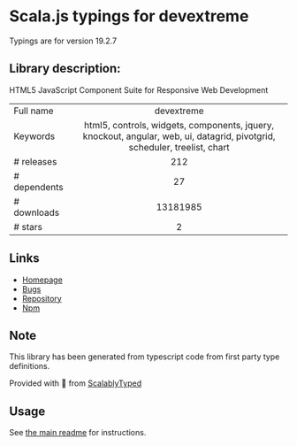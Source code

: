 
# Scala.js typings for devextreme

Typings are for version 19.2.7

## Library description:
HTML5 JavaScript Component Suite for Responsive Web Development

|                    |                 |
| ------------------ | :-------------: |
| Full name          | devextreme |
| Keywords           | html5, controls, widgets, components, jquery, knockout, angular, web, ui, datagrid, pivotgrid, scheduler, treelist, chart |
| # releases         | 212 |
| # dependents       | 27 |
| # downloads        | 13181985 |
| # stars            | 2 |

## Links
- [Homepage](https://js.devexpress.com/)
- [Bugs](https://www.devexpress.com/support/)
- [Repository](https://github.com/DevExpress/DevExtreme)
- [Npm](https://www.npmjs.com/package/devextreme)
    


## Note
This library has been generated from typescript code from first party type definitions.

Provided with :purple_heart: from [ScalablyTyped](https://github.com/oyvindberg/ScalablyTyped)

## Usage
See [the main readme](../../readme.md) for instructions.


